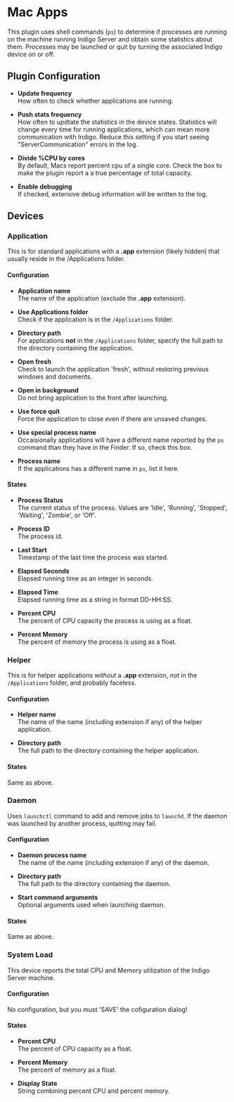 # Mac Apps

This plugin uses shell commands (`ps`) to determine if processes are running on the machine running Indigo Server and obtain some statistics about them.  Processes may be launched or quit by turning the associated Indigo device on or off.

## Plugin Configuration

* **Update frequency**  
How often to check whether applications are running.

* **Push stats frequency**  
How often to updtate the statistics in the device states.  Statistics will change every time for running applications, which can mean more communication with Indigo.  Reduce this setting if you start seeing "ServerCommunication" errors in the log.

* **Divide %CPU by cores**  
By default, Macs report percent cpu of a single core. Check the box to make the plugin report a a true percentage of total capacity.

* **Enable debugging**  
If checked, extensive debug information will be written to the log.

## Devices

### Application

This is for standard applications with a **.app** extension (likely hidden) that usually reside in the /Applications folder.

#### Configuration

* **Application name**  
The name of the application (exclude the **.app** extension).

* **Use Applications folder**  
Check if the application is in the `/Applications` folder.

* **Directory path**  
For applications **not** in the `/Applications` folder, specify the full path to the directory containing the application.

* **Open fresh**  
Check to launch the application 'fresh', without restoring previous windows and documents.

* **Open in background**  
Do not bring application to the front after launching.

* **Use force quit**  
Force the application to close even if there are unsaved changes.

* **Use special process name**  
Occaisionally applications will have a different name reported by the `ps` command than they have in the Finder.  If so, check this box.

* **Process name**  
If the applications has a different name in `ps`, list it here.

#### States

* **Process Status**  
The current status of the process.  Values are 'Idle', 'Running', 'Stopped', 'Waiting', 'Zombie', or 'Off'.

* **Process ID**  
The process id.

* **Last Start**  
Timestamp of the last time the process was started.

* **Elapsed Seconds**  
Elapsed running time as an integer in seconds.

* **Elapsed Time**  
Elapsed running time as a string in format DD-HH:SS.

* **Percent CPU**  
The percent of CPU capacity the process is using as a float.

* **Percent Memory**  
The percent of memory the process is using as a float.

### Helper

This is for helper applications *without* a **.app** extension, *not* in the `/Applications` folder, and probably faceless.

#### Configuration

* **Helper name**  
The name of the name (including extension if any) of the helper application.

* **Directory path**  
The full path to the directory containing the helper application.


#### States

Same as above.

### Daemon

Uses `launchctl` command to add and remove jobs to `launchd`.  If the daemon was launched by another process, quitting may fail.

#### Configuration

* **Daemon process name**  
The name of the name (including extension if any) of the daemon.

* **Directory path**  
The full path to the directory containing the daemon.

* **Start command arguments**  
Optional arguments used when launching daemon.

#### States

Same as above.

### System Load

This device reports the total CPU and Memory utilization of the Indigo Server machine.

#### Configuration

No configuration, but you must 'SAVE' the cofiguration dialog!

#### States

* **Percent CPU**  
The percent of CPU capacity as a float.

* **Percent Memory**  
The percent of memory as a float.

* **Display State**  
String combining percent CPU and percent memory.
